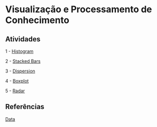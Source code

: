# Visualização e Processamento de Conhecimento

## Atividades
1 - [Histogram]()

2 - [Stacked Bars]()

3 - [Dispersion]()

4 - [Boxplot]()

5 - [Radar]()

## Referências
[Data](https://www.kaggle.com/ruchi798/higher-education-attrition-rates-20052013)